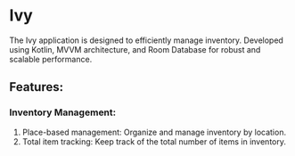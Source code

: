 <h1>Ivy</h1>
The Ivy application is designed to efficiently manage inventory. Developed using Kotlin, MVVM architecture, and Room Database for robust and scalable performance.

<h2>Features:</h2>
<h3>Inventory Management:</h3>

1. Place-based management: Organize and manage inventory by location.<br>
2. Total item tracking: Keep track of the total number of items in inventory.
